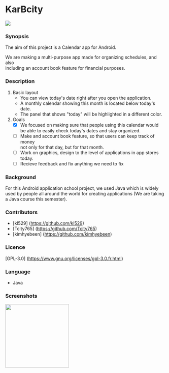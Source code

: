 # KarBcity

![ ](https://github.com/kl529/KarBcity/blob/master/imgres.jpg)
### Synopsis 

The aim of this project is a Calendar app for Android.

We are making a multi-purpose app made for organizing schedules, and also   
including an account book feature for financial purposes.

### Description

1. Basic layout
    * You can view today's date right after you open the application.
    * A monthly calendar showing this month is located below today's date.
    * The panel that shows "today" will be highlighted in a different color.
2. Goals
    - [x] We focused on making sure that people using this calendar would    
    be able to easily check today's dates and stay organized.
    - [ ] Make and account book feature, so that users can keep track of money    
    not only for that day, but for that month.
    - [ ] Work on graphics, design to the level of applications in app stores 
    today.
    - [ ] Recieve feedback and fix anything we need to fix

### Background

For this Android application school project, we used Java which is widely    
used by people all around the world for creating applications
(We are taking a Java course this semester). 

### Contributors

* [kl529] (https://github.com/kl529)
* [Tcity765] (https://github.com/Tcity765)
* [kimhyebeen] (https://github.com/kimhyebeen)

### Licence

[GPL-3.0] (https://www.gnu.org/licenses/gpl-3.0.fr.html)

### Language   
* Java

### Screenshots
<img src="https://github.com/kl529/KarBcity/blob/master/KakaoTalk_20161214_155928025.png" width="200" height="200" />
